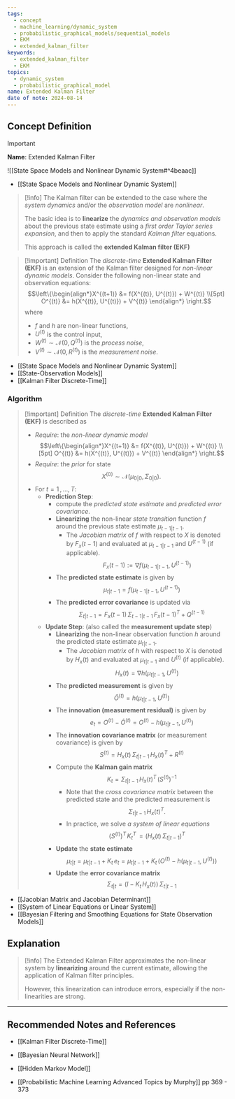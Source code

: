 ```yaml
---
tags:
  - concept
  - machine_learning/dynamic_system
  - probabilistic_graphical_models/sequential_models
  - EKM
  - extended_kalman_filter
keywords:
  - extended_kalman_filter
  - EKM
topics:
  - dynamic_system
  - probabilistic_graphical_model
name: Extended Kalman Filter
date of note: 2024-08-14
---
```


## Concept Definition

>[!important]
>**Name**: Extended Kalman Filter

![[State Space Models and Nonlinear Dynamic System#^4beaac]]

- [[State Space Models and Nonlinear Dynamic System]]

>[!info]
>The Kalman filter can be extended to the case where the *system dynamics* and/or the *observation model* are *nonlinear*.
>
>The basic idea is to **linearize** the *dynamics and observation models* about the previous state estimate using a *first order Taylor series expansion*, and then to apply the standard *Kalman filter* equations. 
>
>This approach is called the **extended Kalman filter (EKF)**


>[!important] Definition
>The *discrete-time* **Extended Kalman Filter (EKF)** is an extension of the Kalman filter designed for *non-linear dynamic models*. Consider the following non-linear state and observation equations:
>$$\left\{\begin{align*}X^{(t+1)} &= f(X^{(t)}, U^{(t)}) + W^{(t)} \\[5pt] O^{(t)} &= h(X^{(t)}, U^{(t)}) + V^{(t)} \end{align*} \right.$$
>where 
>- $f$ and $h$ are non-linear functions, 
>- $U^{(t)}$ is the control input,
>- $W^{(t)} \sim \mathcal{N}(0, Q^{(t)})$ is the *process noise*, 
>- $V^{(t)} \sim \mathcal{N}(0, R^{(t)})$ is the *measurement noise*.

- [[State Space Models and Nonlinear Dynamic System]]
- [[State-Observation Models]]
- [[Kalman Filter Discrete-Time]]

### Algorithm

>[!important] Definition
>The *discrete-time* **Extended Kalman Filter (EKF)** is described as
>- *Require*: the *non-linear dynamic model* $$\left\{\begin{align*}X^{(t+1)} &= f(X^{(t)}, U^{(t)}) + W^{(t)} \\[5pt] O^{(t)} &= h(X^{(t)}, U^{(t)}) + V^{(t)} \end{align*} \right.$$
>- *Require*: the *prior* for state $$X^{(0)} \sim \mathcal{N}(\mu_{0|0}, \Sigma_{0|0}).$$
>- For $t=1 \,{,}\ldots{,}\,T$:
>	- **Prediction Step**: 
>		- compute the *predicted state estimate* and *predicted error covariance*. 
>		- **Linearizing** the non-linear *state transition* function $f$ around the previous state estimate $\mu_{t-1|t-1}$. 
>			- The *Jacobian matrix* of $f$ with respect to $X$ is denoted by $F_x(t-1)$ and evaluated at $\mu_{t-1|t-1}$ and $U^{(t-1)}$ (if applicable). $$F_{x}(t-1) := \nabla f(\mu_{t-1|t-1}, U^{(t-1)})$$
>		- The **predicted state estimate** is given by $$\mu_{t|t-1} = f(\mu_{t-1|t-1}, U^{(t-1)})$$
>		- The **predicted error covariance** is updated via $$\Sigma_{t|t-1} = F_x(t-1)\,\Sigma_{t-1|t-1}\,F_x(t-1)^{T} + Q^{(t-1)}$$
>	- **Update Step**: (also called the **measurement update step**) 
>		- **Linearizing** the non-linear observation function $h$ around the predicted state estimate $\mu_{t|t-1}$. 
>			- The *Jacobian matrix* of $h$ with respect to $X$ is denoted by $H_x(t)$ and evaluated at $\mu_{t|t-1}$ and $U^{(t)}$ (if applicable). $$H_x(t) = \nabla h(\mu_{t|t-1}, U^{(t)})$$
>		- The **predicted measurement** is given by $$\hat{O}^{(t)} = h(\mu_{t|t-1}, U^{(t)})$$
>		- The **innovation (measurement residual)** is given by $$e_{t} = O^{(t)} - \hat{O}^{(t)} = O^{(t)} - h(\mu_{t|t-1}, U^{(t)})$$
>		- The **innovation covariance matrix** (or measurement covariance) is given by $$S^{(t)} = H_x(t)\,\Sigma_{t|t-1}\,H_x(t)^{T} + R^{(t)}$$
>		- Compute the **Kalman gain matrix** $$K_{t} = \Sigma_{t|t-1}\,H_x(t)^{T}\,\left(S^{(t)}\right)^{-1}$$
>			- Note that the *cross covariance matrix* between the predicted state and the predicted measurement is $$\Sigma_{t|t-1}\,H_x(t)^{T}.$$
>			- In practice, we solve *a system of linear equations* $$(S^{(t)})^{T}\,K_{t}^{T}\, = (H_x(t)\,\Sigma_{t|t-1})^{T}$$
>		- **Update** the **state estimate** $$\mu_{t|t} = \mu_{t|t-1} + K_{t}\,e_{t} = \mu_{t|t-1} + K_{t}\,\left(O^{(t)} - h(\mu_{t|t-1}, U^{(t)})\right)$$
>		- **Update** the **error covariance matrix** $$\Sigma_{t|t} = (I - K_{t}\,H_x(t))\,\Sigma_{t|t-1}$$

- [[Jacobian Matrix and Jacobian Determinant]]
- [[System of Linear Equations or Linear System]]
- [[Bayesian Filtering and Smoothing Equations for State Observation Models]]



## Explanation

>[!info]
>The Extended Kalman Filter approximates the non-linear system by **linearizing** around the current estimate, allowing the application of Kalman filter principles. 
>
>However, this linearization can introduce errors, especially if the non-linearities are strong.




-----------
##  Recommended Notes and References


- [[Kalman Filter Discrete-Time]]
- [[Bayesian Neural Network]]
- [[Hidden Markov Model]]

- [[Probabilistic Machine Learning Advanced Topics by Murphy]] pp 369 - 373

